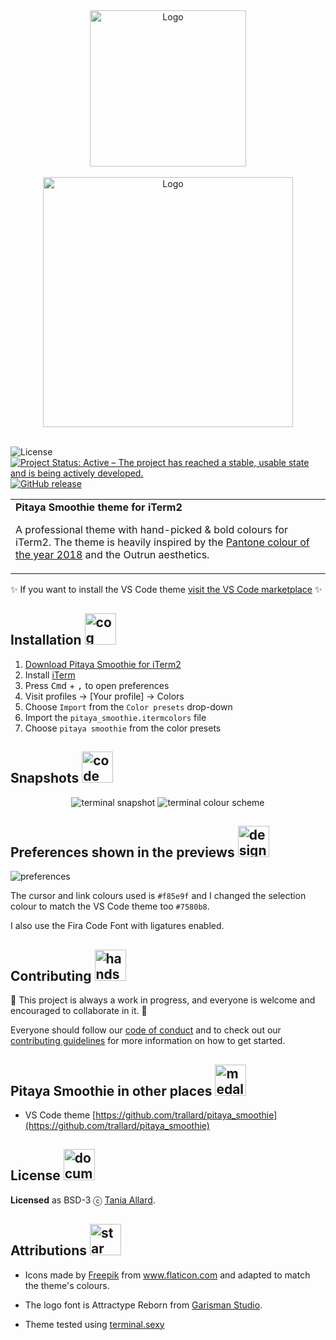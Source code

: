 <div align="center">
 <img alt="Logo" src="https://github.com/trallard/pitaya_smoothie/blob/master/images/logos/logo_squared.png?raw=true" width="250" />
</div>
<br>

<div align="center">
 <img alt="Logo" src="https://github.com/trallard/pitaya_smoothie/blob/master/images/logos/wording.png?raw=true" width="400" />
</div>
<br>

![License](https://img.shields.io/badge/License-BSD%203--Clause-gray.svg?colorA=2D2A56&colorB=7A76C2&style=flat.svg)
[![Project Status: Active – The project has reached a stable, usable state and is being actively developed.](https://www.repostatus.org/badges/latest/active.svg)](https://www.repostatus.org/#active)
[![GitHub release](https://img.shields.io/github/release/trallard/pitaya-smoothie-iterm.svg?colorA=2D2A56&colorB=7A76C2&style=flat.svg)](https://GitHub.com/pitaya-smoothie-iterm/releases/)

<table width='100%' align="center">
 <tr>
 <td align='left' width='100%' colspan='2'>
 <b>Pitaya Smoothie theme for iTerm2 </b>

 A professional theme with hand-picked & bold colours for iTerm2. The theme is heavily inspired by the <a href="https://www.pantone.com/color-intelligence/color-of-the-year/color-of-the-year-2018">Pantone colour of the year 2018</a> and the Outrun aesthetics.
 </td>
</table>

:sparkles: If you want to install the VS Code theme [visit the VS Code marketplace](https://marketplace.visualstudio.com/items?itemName=trallard.pitaya-smoothie&WT.mc_id=academic-0000-taallard) :sparkles:

## Installation <img alt="cog" src="https://github.com/trallard/pitaya_smoothie/blob/master/images/icons/settings.png?raw=true" width="50"/>

1. [Download Pitaya Smoothie for iTerm2](https://raw.githubusercontent.com/trallard/pitaya-smoothie-iterm/master/pitaya-smoothie.itermcolors)
2. Install [iTerm](https://www.iterm2.com/)
3. Press <kbd>Cmd</kbd> + <kbd>,</kbd> to open preferences
4. Visit profiles -> [Your profile] -> Colors
5. Choose `Import` from the `Color presets` drop-down
6. Import the `pitaya_smoothie.itermcolors` file
7. Choose `pitaya smoothie` from the color presets

## Snapshots <img alt="code" src="https://github.com/trallard/pitaya_smoothie/blob/master/images/icons/code.png" width="50" />

<div align="center">
<img src="./assets/terminal.png" alt='terminal snapshot'/>

<img src="./assets/terminal2.png" alt='terminal colour scheme'/>

</div>

## Preferences shown in the previews <img alt="design" src="https://github.com/trallard/pitaya_smoothie/blob/master/images/icons/design.png" width="50" />

![preferences](assets/preferences.png)

The cursor and link colours used is `#f85e9f` and I changed the selection colour to match the VS Code theme too `#7580b8`.

I also use the Fira Code Font with ligatures enabled.

## Contributing <img alt="hands" src="https://github.com/trallard/pitaya_smoothie/blob/master/images/icons/teamwork.png" width="50" />

🚧 This project is always a work in progress, and everyone is welcome and encouraged to collaborate in it. 🚧

Everyone should follow our [code of conduct](./CODE_OF_CONDUCT.md) and to check out our [contributing guidelines](CONTRIBUTING.md) for more information on how to get started.

<!-- TODO: add snapshots -->

## Pitaya Smoothie in other places <img alt="medal" src="https://github.com/trallard/pitaya_smoothie/blob/master/images/icons/title.png" width="50" />

- VS Code theme [https://github.com/trallard/pitaya_smoothie](https://github.com/trallard/pitaya_smoothie)

## License <img alt="documents" src="https://github.com/trallard/pitaya_smoothie/blob/master/images/icons/archives.png" width="50" />

**Licensed** as BSD-3 ⓒ [Tania Allard](https://bitsandchips.me/).

## Attributions <img alt="star" src="https://github.com/trallard/pitaya_smoothie/blob/master/images/icons/favorite.png" width="50" />

- Icons made by <a href="https://www.flaticon.com/authors/freepik" title="Freepik">Freepik</a> from <a href="https://www.flaticon.com/" title="Flaticon">www.flaticon.com</a> and adapted to match the theme's colours.

- The logo font is Attractype Reborn from [Garisman Studio](https://befonts.com/designer/garisman-studio).
  
- Theme tested using [terminal.sexy](https://terminal.sexy/#GBA2_v7_AAAA6jBrMc7A_8FeeZjymlf4ni7L0tLTeHiZ_26ceM_H9c2Olazxv5L-rF3M8O_x)
